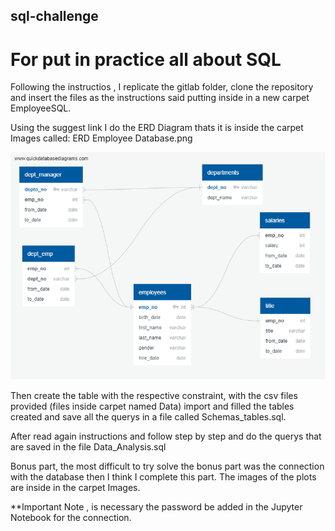 ## sql-challenge
# For put in practice all about SQL

Following the instructios , I replicate the gitlab folder, clone the repository and insert the files as the instructions said putting inside in a new carpet EmployeeSQL.

Using the suggest link I do the ERD Diagram thats it is inside the carpet Images called: ERD Employee Database.png

![ERD Diagram](EmployeeSQL/Images/ERD%20Employee%20Database.png)

Then create the table with the respective constraint, with the csv files provided (files inside carpet named Data) import and filled the tables created and save all the querys in a file called Schemas_tables.sql.

After read again instructions and follow step by step and do the querys that are saved in the file Data_Analysis.sql

Bonus part, the most difficult to try solve the bonus part was the connection with the database then I think I complete this part. The images of the plots are inside in the carpet Images.

**Important Note , is necessary the password be added in the Jupyter Notebook for the connection.


